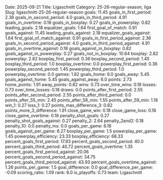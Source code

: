 Date: 2025-09-21
Title: Ligaschnitt
Category: 25-26-regular-season, liga
Slug: ligaschnitt-25-26-regular-season
goals: 11.45
goals_in_first_period: 2.36
goals_in_second_period: 4.0
goals_in_third_period: 4.91
goals_in_overtime: 0.18
goals_in_boxplay: 0.27
goals_in_powerplay: 0.82
leading_goals: 2.18
equalizer_goals: 1.64
first_goal_of_match: 0.91
goals_against: 11.45
leading_goals_against: 2.18
equalizer_goals_against: 1.64
first_goal_of_match_against: 0.91
goals_in_first_period_against: 2.36
goals_in_second_period_against: 4.0
goals_in_third_period_against: 4.91
goals_in_overtime_against: 0.18
goals_against_in_boxplay: 0.82
goals_against_in_powerplay: 0.27
goals_not_in_boxplay: 10.64
boxplay: 2.82
powerplay: 2.82
boxplay_first_period: 0.36
boxplay_second_period: 1.45
boxplay_third_period: 1.0
boxplay_overtime: 0.0
powerplay_first_period: 0.36
powerplay_second_period: 1.45
powerplay_third_period: 1.0
powerplay_overtime: 0.0
games: 1.82
goals_home: 6.0
goals_away: 5.45
goals_against_home: 5.45
goals_against_away: 6.0
points: 2.73
home_points: 1.91
away_points: 0.82
wins: 0.73
over_time_wins: 0.18
losses: 0.73
over_time_losses: 0.18
draws: 0.0
points_after_first_period: 2.55
points_after_second_period: 2.55
points_after_third_period: 0.0
points_after_55_min: 2.45
points_after_58_min: 1.55
points_after_59_min: 1.18
win_1: 0.27
loss_1: 0.27
points_max_difference_3: 0.82
points_more_3_difference: 1.91
close_game_win: 0.18
close_game_loss: 0.18
close_game_overtime: 0.18
penalty_shot_goals: 0.27
penalty_shot_goals_against: 0.27
penalty_2: 2.64
penalty_2and2: 0.18
penalty_10: 0.0
penalty_ms: 0.0
goals_per_game: 6.18
goals_against_per_game: 6.27
boxplay_per_game: 1.5
powerplay_per_game: 1.45
powerplay_efficiency: 23.33
boxplay_efficiency: 68.33
percent_goals_first_period: 17.93
percent_goals_second_period: 40.0
percent_goals_third_period: 40.72
percent_goals_overtime: 1.35
percent_goals_first_period_against: 20.06
percent_goals_second_period_against: 34.75
percent_goals_third_period_against: 43.93
percent_goals_overtime_against: 1.26
points_per_game: 1.5
goal_difference: 0.0
goal_difference_per_game: -0.09
scoring_ratio: 1.09
rank: 6.0
is_playoffs: 0.73
team: Ligaschnitt

